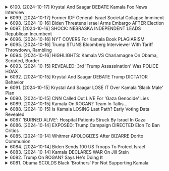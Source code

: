 <details>
<summary>6100. [2024-10-17] Krystal And Saagar DEBATE Kamala Fox News Interview</summary><br>

<a href="https://www.youtube.com/watch?v=61eSnp-LdMk" target="_blank">
    <img src="https://img.youtube.com/vi/61eSnp-LdMk/maxresdefault.jpg" 
        alt="[Youtube]" width="200">
</a>

# Krystal And Saagar DEBATE Kamala Fox News Interview

## 對話內容重點整理

以下是您提供的談話內容的重點整理，以清晰、客觀的條列式呈現：

**一、 對喬·拜登總統能力的質疑（主要議題）**

*   **觀察與擔憂：** 多位消息人士（如喬治·W·布希）指出，目前拜登總統的表現與過去有所不同，讓人對其總統職責的勝任能力產生疑問。
*   **對手策略：** 美國民眾對唐納·川普總統的擔憂，與對拜登總統的能力的質疑並存。
*   **爭論焦點：** 討論的中心在於：總統是否存在能力退化的跡象，以及這種退化是否足以影響其擔任總統的權力。
*   **困難的辯護：** 對談者認為，針對這些指責，不存在一個完美的答辯，坦承拜登總統的能力退化可能會被視為不誠實；而一味地辯護則可能被認為是掩蓋真相。

**二、 對於對話的討論**

*   **政治考量：** 與談人普遍認為，政治上最好的策略是將討論引導回與唐納·川普总统的比較上，並強調拜登總統仍然可以有效地履行總統職責。
*   **誠實度問題：** 與談人承認，拜登總統的團隊在回應有關其能力退化的質疑時，可能存在不誠實的情況。

**三、 策略討論**

*   **應對策略：** 與論者認為，避免將自身置於不得不回應這些質疑的境地，是最佳策略。
*   **民眾觀感：** 與論者相信，大多數美國民眾希望拜登總統能够離開權力，以便讓情況得到改善。

**四、 當前外交政策的討論**

*   **中東局勢：** 談話提到，目前中東地區正處於一場大規模戰爭的邊緣，而誰正在做出這些決定，以及這些決策是否明智，都存在疑慮。
*   **實際權力：** 對於誰實際上在控制外交政策，對話中存在疑問。

**五、 討論的總結和呼籲**

*   **資訊發布：** 談話者呼籲觀眾點讚并留言，以帮助將節目傳播給更多人。
*   **贊助渠道：** 呼籲觀眾通過 Breakingpoints.com 订阅資訊，以支持獨立媒體的發展。
</details>

<details>
<summary>6099. [2024-10-17] Former IDF General: Israel Societal Collapse Imminent</summary><br>

<a href="https://www.youtube.com/watch?v=GJ6K-Kq6hhs" target="_blank">
    <img src="https://img.youtube.com/vi/GJ6K-Kq6hhs/maxresdefault.jpg" 
        alt="[Youtube]" width="200">
</a>

# Former IDF General: Israel Societal Collapse Imminent

## 節目重點摘要：以色列-巴勒斯坦衝突現況與美國政策

以下為節目講者分析以色列-巴勒斯坦衝突現況，以及美國可能採取的政策方向的重點整理：

**一、以色列軍事行動與人道援助困境**

*   **加沙援助受阻:** 加沙北部幾乎沒有收到人道援助。雖然以色列與美國宣稱有58輛卡車进入加沙北部，但現場記者與當地媒體指出，這資訊不準確，現有援助主要集中在加沙南部，更多是為了公關與宣傳。
*   **以色列軍方敘事與事實認知落差:** 以色列軍方試圖塑造援助充足的形象，但現場報導顯示實際狀況與軍方宣稱的有所出入。 
*   **潛在美國策略:** 講者推測美國可能利用以色列提供的錯誤信息，宣稱援助已到位，以此為藉口避免對以色列施加更多壓力。

**二、以色列內部政治與情報失敗**

*   **辛瓦爾（Yehiya Sinwar）的現況不明:** 辛瓦爾（哈瑪斯領導人）在被俘後的情況不明，以色列官方宣稱知道他的位置，但行動模式卻與傳統的情報行動不同（有保鑣同行）。 
*   **情報失敗與辛瓦爾的「低調」策略:** 講者推測，抓捕辛瓦爾可能屬於意外，而非掌握完整情報。 辛瓦爾採取低調策略，可能旨在避免成為人質，並保障自身安全。

**三、美國政策走向與潛在選項**
*   **美國態度不明的政策風險：** 節目講者認為，目前美國對以色列政策的走向不明，可能在接下來的選舉後有所變化。
*   **參考奧巴馬政府的先例：** 講者提到，奧巴馬政府在卸任後，曾通過聯合國安理會通過一批批評以色列的決議。美國可能採取類似策略。
*   **美國可能的政策組合：**
    *   對以色列施加壓力，要求改善人道援助狀況。
    *   利用以色列的宣傳手段，宣稱援助已到位，以此為藉口維持現狀。

**四、以色列內部對出境的考量**
*   **民眾出境趨勢：** 越來越多以色列人開始考慮出境，並採取具體措施。此種趨勢可能反映對以色列內部形勢的不滿與擔憂。

**總體分析：**

講者認為，目前局勢複雜，充斥著資訊不對稱與政治操作。美國的政策走向將具備重要影響力，但目前尚未有明確的定策跡象。
</details>

<details>
<summary>6098. [2024-10-16] Biden Threatens Israel Arms Embargo AFTER Election</summary><br>

<a href="https://www.youtube.com/watch?v=6HXUYTVx48I" target="_blank">
    <img src="https://img.youtube.com/vi/6HXUYTVx48I/maxresdefault.jpg" 
        alt="[Youtube]" width="200">
</a>

# Biden Threatens Israel Arms Embargo AFTER Election

## 對中東地區潛在未來政治格局及影響之評析 (基於原文)

**背景:** 本評析基於一段關於中東地區政治局勢，尤其是巴勒斯坦地區潛在發展方向的討論。內容集中在一個據稱由美國及其盟友正在規劃或推動的潛在方案，該方案可能對巴勒斯坦地區及周邊國家產生重大影響。

**I. 潛在方案概要:**

*   **核心假設:** 該方案建立在對巴勒斯坦指導階層缺乏誠意和解決意願的假設上，同時認為直接的政治解決方案不可行。
*   **方案目標:**  建立一個受美國及其盟友控制的、偽裝的巴勒斯坦政府，以「管理」該地區，降低以色列的政治壓力。主要目的被認為是保障以色列安全。
*   **具體策略:**
    *   **課本控制:**  修改巴勒斯坦學校的課本，以消除被認定為「煽動仇恨」的內容。但這個行動被批評為忽略了當地的實際處境。
    *   **重建與基礎設施:** 投入資金進行重建與基礎設施建設，但前提是被認為對以色列不利的設施將不會被修復。
    *   **人員控制:** 建立一個由外部勢力控制的政府，繞過巴勒斯坦傳統的領導層。

**II. 潛在方案的質疑與批評:**

*   **缺乏當地代表性:**  該方案完全繞過了巴勒斯坦人民和現有領導層，沒有提供他們參與決策的機會。
*   **忽略真實處境:**  該方案忽視了巴勒斯坦人民長期以來所遭受的苦難、以色列持續的軍事行動、及由此產生的深層仇恨。
*   **人口控制:**  批評者擔心該方案的潛在目標是減少巴勒斯坦人口，達到所謂的 “可管理規模”。
*   **根本性不可行性:**  即使美國投入大量資源，由於缺乏巴勒斯坦人民的支持，該方案很難長期維持。

**III.  該方案可能造成的後果:**

*   **大規模反抗:**  巴勒斯坦人民可能會掀起大規模的反抗運動，導致地區衝突加劇。
*   **陷入泥潭:**  美國及其盟友可能會陷入長期而艱難的軍事和政治干預，耗費巨大資源。
*   **地區不穩定：**  該方案很可能導致地區局勢更加不穩定，並可能引發更大範圍的衝突。

**IV.  總體評價:**

此潛在方案被認為是一種帝國主義式的干預，旨在鞏固以色列的安全保障，而非真正解決巴勒斯坦問題。由於缺乏巴勒斯坦人民的參與、忽視當地真實的政治和社會環境，以及其潜在的人口控制目标，该方案的可行性极低，并且可能导致严重的后果。 批评者认为，该方案将无法持久，将加剧地区冲突，并对地区稳定造成破坏。
</details>

<details>
<summary>6097. [2024-10-16] SHOCK: NEBRASKA INDEPENDENT LEADS Republican Incumbent</summary><br>

<a href="https://www.youtube.com/watch?v=7EKyzJ2NOOs" target="_blank">
    <img src="https://img.youtube.com/vi/7EKyzJ2NOOs/maxresdefault.jpg" 
        alt="[Youtube]" width="200">
</a>

# SHOCK: NEBRASKA INDEPENDENT LEADS Republican Incumbent

## 討論要點摘要：哈里斯可能內閣及人事安排

此錄音討論了哈里斯總統若當選後的人事安排，以及可能的內閣成員選擇。

**I. 里茲・錢妮(Liz Cheney)可能的職位:**

*   **可能的防長:** 錄音者認為哈里斯可能提名里茲・錢妮擔任國防部长。
*   **背景考量:** 里茲・錢妮的父親先前也曾擔任國防部长，其本人也熟悉國防事務。
*   **政治策略:** 這種提名可能被視為超黨派合作，但可能也會引發爭議。

**II. 超黨派合作趨勢:**

*   **過往案例:** 此錄音提及歐巴馬總統曾提名共和党人擔任國防部长（羅伯特·盖茨）和交通部长（雷·拉胡德）。
*   **意涵:**  這種超黨派合作的案例暗示哈里斯政府也可能延續此一傳統。
*   **超黨派的隱憂:** 超党派的舉措可能隱含著政府在某些問題上並未改變立場的暗示。

**III. 人事安排的政治考量:**

*   **國會組成:** 若共和党掌握參議院控制權，哈里斯可能需要更依賴已經過參議院認可的人事安排。
*   **安全審查:** 即使是代理人選，在安全審查方面也可能面臨艱鉅的挑戰。

**IV. 預期中的人事戰:**

*   **潛在衝突:** 錄音者預期哈里斯政府在人事安排上將面臨激烈的鬥爭。
*   **對決主題:** 錄音者預測，哈里斯政府將在與共和黨在人事安排的衝突上，與過往的政治對決相似。

**V. 潛在爭議議題 (人選):**

*   **預算分配:** 錄音者提到可能在 transgender 人士 transition 的費用上出現爭論。
*   **內閣成員選擇:** 錄音者強調哈里斯政府的人事安排將對未來產生重要影響。

總體而言，錄音者預測哈里斯總統若當選，將面臨複雜的人事安排，其中既有超黨派合作的可能，也有激烈的政治鬥爭。
</details>

<details>
<summary>6096. [2024-10-16] NYT COVERS For Kamala Book PLAGIARISM</summary><br>

<a href="https://www.youtube.com/watch?v=4DMI7I1nSS8" target="_blank">
    <img src="https://img.youtube.com/vi/4DMI7I1nSS8/maxresdefault.jpg" 
        alt="[Youtube]" width="200">
</a>

# NYT COVERS For Kamala Book PLAGIARISM

## Breaking Points 節目內容重點摘要：

**一、 對喬·拜登的盜版指控：**

*   節目評論員討論了紐約時報關於拜登總統可能抄襲的報導。
*   他們批評紐約時報對此報導的處理方式，即將此事歸結於「可能」而非明確的盜版。
* 認為媒體在處理此問題上有所偏袒，對此表示失望。

**二、 中東衝突中 X 光片的爭論：**

*   討論了紐約時報發布有關加沙兒童 X 光片的報告，這些照片據說顯示了以色列軍方對平民造成的傷害。
*  節目評論員指出，社群媒體的「網路偵探」很快便質疑了這些 X 光片的真實性與來源，並發現了照片的矛盾之處。
*  節目評論員批評紐約時報缺乏謹慎的調查，並對其堅持原始報告內容表示擔憂。
*   他們認為，這件事突顯了在傳播衝突相關信息時，媒體核查的重要性。

**三、媒體應對爭議報導的處理方式：**

*   節目對紐約時報應對兩起爭議性報導的不同方式進行比較：
    *   關於盜版指控的報導被認為是淡化了問題，缺乏堅定立場。
    *   針對 X 光片爭議，紐約時報最初堅持其報告，後又在壓力下進行修正，但仍未充分回應質疑。
*  評論員強調，媒體在面對爭議性議題時，應該保持獨立調查，以及充分核實報導內容。
* 批評紐約時報在處理這些事情時，傾向於屈服於政治壓力，而非追求真相。

**四、媒體報導的可信度與責任：**

*   節目討論了媒體可信度受到損害的問題，指出了媒體在爭議報導中缺乏謹慎核查與獨立報導。
*   他們強調，媒體應負起相応的責任，確保所傳播的信息準確無誤。
*  呼籲媒體在報導衝突相關議題時，保持客觀中立，避免政治干預。

**五、節目結尾的隨興言論：**

*   節目主持人與評論員隨意地透露了個人想法，關於在節目中的職位與觀點，以及對媒體行業的看法。

**總體而言，** 節目評論員主要關注媒體應為可信度的重要性與媒體應為負責任地報導的議題，特别是在涉及高政治性內容時。他們批評了紐約時報處理爭議報導的方式，認為其缺乏獨立調查與謹慎核查。
</details>

<details>
<summary>6095. [2024-10-16] Trump STUNS Bloomberg Interviewer With Tariff Throwdown, Rambling</summary><br>

<a href="https://www.youtube.com/watch?v=jV-2Bi6FIxw" target="_blank">
    <img src="https://img.youtube.com/vi/jV-2Bi6FIxw/maxresdefault.jpg" 
        alt="[Youtube]" width="200">
</a>

# Trump STUNS Bloomberg Interviewer With Tariff Throwdown, Rambling

以下為上述文字稿的重點摘要，以小節和條列式呈現，力求清晰客觀：

**一、卡馬拉·哈里斯工作履歷爭議：**

*   **主要爭議：** 關於哈里斯副總統早期工作經驗的可信度，尤其是在麥當勞的工作經驗，缺乏照片或直接證據支撐。
*   **核心論點：** 討論者認為，如果能得到哈里斯親自解述，細節描述麥當勞打工的具體情節，則能增加其說法的可信度。

**二、缺乏早期工作照片的解釋：**

*   **時代因素：** 早期年代（哈里斯工作的年代）普遍缺乏手機或相機的盛行，因此記錄工作場景的照片相對稀少。
*   **個人因素：** 早期工作者通常不會將相機帶入工作場所，以拍照記錄。

**三、早期工作經驗的意義：**

*   **社會階層：** 討論者提出，早期工作經驗（無論在何種機構）可以反映出一個人的社會背景和經歷。
*   **觀察能力：** 在工作場所，人們可以觀察到各個社會階層的人們的生活方式、需求和動機，這對於理解社會非常寶貴。
*   **真實性驗證：**通過觀察細節，真實體驗來驗證其工作履歷，判斷其說法是否真實。
*   **真實體驗：**若對麥當勞的真實體驗做詳細描述，可以增加可信度。
*   **細節描述：** 描述排班、工作內容等，以驗證其說法的真實性。

**四、 節目宣傳：**

*   **社群互動：**鼓勵觀眾點贊，訂閱 Breaking Points 頻道。
*   **付費訂閱：** 推薦觀眾訂閱 Counterpoints 平台，以獲得更多內容和獨家特權，包含每日完整版節目。
*    **節目內容：**通過實際安排真實的麥當勞員工參與訪問，驗證和確認哈里斯的說法，增加真實性和可信度。
</details>

<details>
<summary>6094. [2024-10-16] HIGHLIGHTS: Kamala VS Charlamagne On Obama, Scripted, Border</summary><br>

<a href="https://www.youtube.com/watch?v=W3GBmq-MLY0" target="_blank">
    <img src="https://img.youtube.com/vi/W3GBmq-MLY0/maxresdefault.jpg" 
        alt="[Youtube]" width="200">
</a>

# HIGHLIGHTS: Kamala VS Charlamagne On Obama, Scripted, Border

## 分析摘要：關於美國移民政策、政治辯論和歷史背景

以下是從提供的文字中提取的重點整理，以小節歸納，方便理解：

**1.  核心爭議：2021年美國公民法案**

*   **法案內容：** 該法案包含為解決移民問題提供的數十億美元 “根本原因” 資金，旨在為移民提供進入美國的途徑以及移民的公民身份。
*   **政治背景：**  民主黨在川普執政後曾提出該法案，但未能通過。在拜登執政後，該法案再次被提及並在下院獲得通過，但最終被擱置。
*   **辯論焦點：** 許多評論員認為，該法案反映了民主黨對移民問題的開放態度。目前的移民法，加上糟糕的管理導致了混亂。

**2.  政客回應與不誠實的說辭分析**

*   **政治上的推卸責任：** 評論員批評政客將移民問題歸咎於對上一任政府的法律和政策，而非自身未能推動立法通過。
*   **虛假的說辭：** 評論員認為，政治人物對法案通過狀況的描述存在不符，試圖將責任轉嫁給國會。
*   **拜登政府的政策與選舉承諾：** 拜登在競選時承諾推行相關改革，但未能兌現承諾。

**3.  美國移民政策的困境**

*   **制度性問題：** 缺乏系統性的移民政策和有效的管理，導致問題持續惡化。
*   **民主體制下的限制：** 在選舉承諾與政策實施之間存在矛盾，導致政策難以持續推行。
*   **根本原因與政策執行：** 側重於解決移民來源地的根本原因是一項充滿風險的策略，因為政策執行是否成功以及是否可以達到預期效果仍有待觀察。

**4.  英國的政治選擇與對照**

*   **英國的轉變：** 英國放棄了帝國身份，並降低了國防開支，轉向了社會福利體系，例如全民醫療保健。
*   **與美國的對比：** 討論旨在將英國的政治選擇與美國的選擇進行比較，突出了不同的政策優先順序和國家發展道路。

**5.  關於政府與社會的關係**

*   **與社會需求脫節的制度：** 批評準軍事制度未能充分滿足英國工人階級的需求。
*   **政府與國家選擇的關係：** 說明政府在國家發展道路和政策選擇中應重視社會需求，以實現國家的長期穩定和繁榮。

總而言之，提供的文本討論了美國移民政策的複雜性，以及政治辯論、歷史背景和制度性限制對政策實施的影響。文本還以英國的例子來對比不同的發展道路和政治選擇。
</details>

<details>
<summary>6093. [2024-10-15] REVEALED: 3rd 'Trump Assassination' Was POLICE HOAX</summary><br>

<a href="https://www.youtube.com/watch?v=Y-lMaW4C1_s" target="_blank">
    <img src="https://img.youtube.com/vi/Y-lMaW4C1_s/maxresdefault.jpg" 
        alt="[Youtube]" width="200">
</a>

# REVEALED: 3rd 'Trump Assassination' Was POLICE HOAX

## 文章重點整理：事件分析與政治脈絡

本篇文章探討了兩起事件：一位政治人物（或支持者）的疑似刺殺未遂，以及隨之而來的聯邦調查局（FBI）對新聞記者的拜訪。以下是整理後的重點：

**一、疑似刺殺事件與早期反應**

*   **事件概述:** 一位政治人物（或支持者）遭到疑似刺殺未遂。
*   **媒體反應:** 部分媒體將事件視為第三起針對政治人物的刺殺未遂事件，並迅速將事件與政治環境聯繫起來。
*   **作者的質疑:** 對於媒體快速將事件定性為刺殺與指責行為的合理性表達質疑，認為在證據不足的情況下，將事件嚴重化可能失當。這反映了作者對媒體報導的謹慎性要求，以及對政治環境下定論的警惕。

**二、聯邦調查局（FBI）訪談新聞記者**

*   **事件概述:** FBI拜訪了一位公開了政治人物資料的新聞記者。
*   **作者質疑:**  作者質疑FBI拜訪記者的動機與合法性，因為該記者所公開的資料皆為合法途徑取得的洩露資料。作者認為這可能構成國家權力的恐嚇行為，對新聞自由構成威脅。
*   **比喻類比:**  將此事件類比於八年以前所發生的事件，作者過去因根據公開的維基解密的資料撰寫關於克林顿財團的文章而受到關注。作者指出，即使資料來自於俄羅斯的駭客行為，作者也認為重點在於資料的真實性與其新聞價值。

**三、事件背後的政治脈絡與權力濫用疑慮**

*   **政治動機與指控:**  作者質疑，在政治氣氛緊張的情況下，執法機關（FBI）可能受到政治壓力或自身先入為主的觀念影響。
*   **恐嚇與新聞自由:** 作者擔心 FBI 的行為會對新聞媒體產生寒蟬效應，使之不敢公開重要但敏感的資訊。
*   **權力濫用:** 作者認為這種行為可能構成國家權力對執法部門的濫用，用於恐嚇和打壓異議聲音。
*   **權力濫用定論標準：**作者呼籲建立客觀標準，判斷執法部門的行動是否正當。

**四、對媒體和政治環境的反思**

*   **謹慎報導的必要性：** 作者呼籲媒體在報導敏感事件時，應保持客觀中立，避免輕易下定論。
*   **維護新聞自由：** 作者強調維護新聞自由的重要性，認為新聞自由是民主社會的重要基石。
*   **警惕國家權力：** 作者呼籲公民應警惕國家權力可能的濫用，保護自己和他人的合法權益。

**總結：**

作者認為，這兩個事件共同揭示了一個令人擔憂的趨勢：在政治氣氛緊張的情況下，執法機關可能受到不當壓力，導致濫用權力，打壓言論自由。作者呼籲媒體、公民和政府共同努力，維護新聞自由，制止權力濫用，確保民主社會的健康發展。
</details>

<details>
<summary>6092. [2024-10-15] Krystal And Saagar DEBATE Trump DICTATOR Behavior</summary><br>

<a href="https://www.youtube.com/watch?v=w9SdZorPJMU" target="_blank">
    <img src="https://img.youtube.com/vi/w9SdZorPJMU/maxresdefault.jpg" 
        alt="[Youtube]" width="200">
</a>

# Krystal And Saagar DEBATE Trump DICTATOR Behavior

## 對話核心要點整理

以下為對話內容的核心要點整理，以小節形式歸納呈現，並使用正式用語：

**一、政治立場與投票策略**

* **跨黨派分析：** 發言者強調，無論是現任官員或候選人，若公開表態支持使用軍隊鎮壓政治異議，都應受到相同程度的批判性分析。
* **務實投票：** 在特定政策議題上，若候選人能迎合個人偏好的程度較高，發言者建議可考慮策略性投票，即使候選人整體政治立場並不完全一致。
* **制度性困境：** 承認目前政治環境存在著結構性問題，選民經常被迫在兩個不理想的選項中做出抉擇，甚至被迫支持與自己原則相悖的候選人。
* **RFK Jr. 分析：**  分析 RFK Jr. 最終選擇支持特朗普，其行為印證了發言者關於政治現實與務實妥協的觀點。

**二、司法長官人選考量**

* **權力平衡：** 強調司法長官不僅需考量特定政策議題，更需評估其對整體權力平衡的影響、及可能對聯邦政府結構造成的影響。
* **特朗普不適格：** 指出特朗普在某些政策議題上的立場與發言者的偏好相左，但同時也承認特朗普可能在其他議題上迎合個人需求。
* **制度限制：** 坦承選民經常面臨在不理想的制度框架下進行選擇的困境。

**三、對制度性批判的自我省思**

* **制度的負面性：** 承認目前政治制度存在結構性問題，限制了選民的自由意志與理想選擇。
* **樂觀主義與制度突破：** 對吉爾·史泰因（Jill Stein）的樂觀主義表示讚賞，但也坦承未曾親眼見證制度能被真正打破。
* **批判性思考的重要性：** 強調在既定制度框架下進行批判性思考和理性分析的重要性。

**四、節目資訊與觀眾互動**

* **節目目標：** 致力於在尊重不同立場的基础上，以原則和事實為導向進行討論。
* **節目的推廣：** 鼓勵觀眾在點閱後按讚、留言並訂閱節目電子郵件，以便獲得更多節目資訊。
* **支持獨立媒體：** 呼籲觀眾透過訂閱 Breaking Points 的 Patreon 支持獨立媒體生態系統發展。
</details>

<details>
<summary>6091. [2024-10-15] Krystal And Saagar LOSE IT Over Kamala 'Black Male' Plan</summary><br>

<a href="https://www.youtube.com/watch?v=VVrbMGUn5hk" target="_blank">
    <img src="https://img.youtube.com/vi/VVrbMGUn5hk/maxresdefault.jpg" 
        alt="[Youtube]" width="200">
</a>

# Krystal And Saagar LOSE IT Over Kamala 'Black Male' Plan

## 發言重點摘要：卡玛拉·哈里斯政策綱領分析 (Breaking Points 節目討論)

以下是針對節目討論中分析的卡玛拉·哈里斯政策綱領重點摘要，著重於新自由主義傾向、加密貨幣政策以及對社會不平等影響:

**一、政策綱領的宏觀評估**

*   **新自由主義傾向:** 發言者批判卡玛拉·哈里斯的政策綱領顯示出濃厚的新自由主義傾向，認為該綱領缺乏根本解決社會財富不平等的意願。
*   **忽略結構性問題:** 政策未能觸及造成財富差距的結構性問題，例如住房持有率低下、銀行政策歧視、勞工法規不足等。
*   **支持詐騙與鬆散法規:** 綱領被認為是支持詐騙行為，並以鬆散的法規維持現狀，以便讓擁有大量加密貨幣的少數人繼續獲利。

**二、加密貨幣政策：核心爭議**

*   **加密貨幣作為財富累積管道:**  加密貨幣被視為新興的財富累積方式，特別是針對那些在傳統金融體系中被排斥的黑人男士等弱勢族群。
*   **加密貨幣的雙重風險:**  發言者指出，加密貨幣既有潛在的正面作用，又存在大量詐欺風險，並且加劇了社會不平等。
*   **監管機構爭議:**  主要的爭論點圍繞著哪個機構（證券交易委員會 SEC 或商品期貨交易委員會 CFTC）应该负责监管加密貨幣市場。業界傾向於由监管较弱的 CFTC 主導，以維持其利益。
*   **政治獻金影響:** 業界透過龐大的政治獻金，影響政治領導人，促使他們支持業界的政策主張。 業界試圖說服政治人物，存在着所謂的“加密貨幣選民”群體，藉此操弄選舉。

**三、政策綱領對社會不平等的影響**

*   **對結構性歧視的忽略：** 卡玛拉·哈里斯的政策未能有效解决因結構性歧視造成的不平等現象，包括住房、銀行、勞工等方面的歧視。
*   **助長財富不平等：** 通过支持加密貨幣市場，卡玛拉·哈里斯的政策有助於擴大財富差距，让少数人受益。
*  **上層決策者的利益優先:** 政策似乎以確保上層決策者的利益為優先，而不是解決社會不平等問題。

**四、政治操弄和影響力**

*  **行业游说：** 加密貨幣行業积极进行政治游说，通过向政治家提供资金以影响政府政策。
* **加密貨幣選民的虛假概念：** 業界試圖創造「加密貨幣選民」的概念，藉此影響政治家，使得他們不敢得罪業界。
*   **潛在利益衝突：** 政治家可能會屈服於行業壓力，避免採取強硬的監管措施，以确保行業的利益。

发言人認為，卡玛拉·哈里斯的政策綱領並不能有效地解决社會不平等問題，反而可能加剧這種情況。 她呼籲公众关注和批判这一政策纲領，並呼籲政府採取更積極的措施，解决社會不平等問題。
</details>

<details>
<summary>6090. [2024-10-15] CNN Called Out LIVE For 'Gaza Genocide' Lies</summary><br>

<a href="https://www.youtube.com/watch?v=eVYu9hdSEb0" target="_blank">
    <img src="https://img.youtube.com/vi/eVYu9hdSEb0/maxresdefault.jpg" 
        alt="[Youtube]" width="200">
</a>

# CNN Called Out LIVE For 'Gaza Genocide' Lies

好的，以下是根據提供文本的重點整理，以正式用語和條列式呈現：

**一、加沙與衝突相關指控**

*   **人道災難與戰爭罪指控:** 指出加沙地區可能發生人道災難，並指控以色列軍隊系統性地利用巴勒斯坦民用人為人盾，構成戰爭罪與違反國際法之行為。
*   **以色列軍隊利用人為人盾證據:** 以色列軍隊迫使巴勒斯坦被拘留者前往被懷疑藏有激進份子或佈設炸彈的地區進行搜索，甚至強迫他們穿著軍服，將他們推向潛在的危險境地。此舉非僅個案，而是軍事策略的一環，由多個單位和軍事人員協同執行。
*   **對ハマス指控的反駁:** 指出以色列政府試圖將責任轉嫁，暗示哈瑪斯利用民眾作為人盾，但有證據表明是以色列軍隊長期系統性地實施此行為。
*   **士兵良心掙扎:** 有以色列士兵對軍隊使用平民作為人盾表示反感，並記錄下來說明這是一種上對下的軍事策略。

**二、媒體平台與內容審查疑慮**

*   **平台限制與審查:** 發言者暗示YouTube等平台可能對有關以色列與巴勒斯坦衝突的影片內容進行限制和審查。
*   **演算法與新聞呈現:** 質疑平台演算法可能對影片推廣和新聞呈現產生影響，使某些視角被壓縮或隱藏。
*    **內容創作者處境：**發言者表達對於被限制內容創作者的支持。

**三、區域局勢與外交政策**

*   **黎巴嫩地區局勢：** 指出目前駐紮在黎巴嫩的美軍數量增強，可能與該地區的緊張局勢有關。
*   **美國對以色列援助：** 美國向以色列提供價值10億美元的武器系統，並增派100名軍事人員，這被視為美國在該地區的干預行為。
*   **外交談判與妥協：** 指出美國可能透過金錢和軍事援助等手段，要求以色列做出某些讓步，以換取該地區的穩定。

**四、媒體獨立性與支持**

*    **獨立媒體的重要性：**強調獨立媒體在提供多元觀點和真相資訊方面的重要性。
*   **觀眾支持：**呼籲觀眾支持獨立媒體的發展，透過訂閱、點讚和分享等方式，幫助更多人了解真相。

**五、呼籲與總結**

*   **關注人權與真相:** 強調對於人權、和平與真相的重視，呼籲各方停止暴力行為，共同尋求解決問題之道。
*    **公民參與：**鼓勵公民參與到對地區衝突的討論中，共同監督政府和媒體的行為。

**聲明：**
以上整理旨在呈現文本的核心資訊，避免個人偏見和價值判斷。
</details>

<details>
<summary>6089. [2024-10-15] Kamala On ROGAN? Team In Talks...</summary><br>

<a href="https://www.youtube.com/watch?v=kVTlsSrXg_c" target="_blank">
    <img src="https://img.youtube.com/vi/kVTlsSrXg_c/maxresdefault.jpg" 
        alt="[Youtube]" width="200">
</a>

# Kamala On ROGAN? Team In Talks...

以下是文章重點整理，以正式用語、小節歸納及條列格式呈現：

**一、 媒體策略與競爭分析**

*   **候選人媒體呈現多元化趨勢：** 川普積極參與大量播客錄音，相較於傳統集會，其媒體策略更傾向於利用播客觸及廣大受眾。
*   **對手媒體策略反思：** KLA 候選人的媒體策略此前並未特別成功，60 Minutes 和 The View 的訪談效果不佳，但其團隊似乎對通過增加媒體曝光來扭轉局勢有信心。
*   **媒體接觸目標受眾的必要性：** 許多選民已決定投票對象，但候選人仍需盡力觸及更多潛在支持者。

**二、 策略性媒體選擇的討論**

*   **爭取潛在中立選民：** KLA 正在執行類似妮基·黑利和李茲·切尼的策略，意圖吸引特定族群，因此接觸如福克斯新聞的平台具有戰略意義。
*   **福克斯新聞的價值：** 福克斯新聞作為收視率領先的新聞頻道，擁有廣泛觀眾群，其中也包含可能動搖的選民。
*   **布雷特·巴爾的媒體風格：** 布雷特·巴爾作為一名主持人，能够以相對公正的態度進行訪談，但同時也會追問候選人過往的言論差異。

**三、 傳媒策略的比較分析**

*   **KLA 策略的潛在效益：** 面向福克斯新聞等平台，可以彌補過去傳媒策略的不足。
*   **媒體接觸的必要性：** 即使選民已做決定，持續的曝光仍有助於鞏固支持或争取搖擺選民。
*   **媒體策略的調整：** KLA團隊認為透過更多媒體接觸，可以扭轉目前 unfavourable 的局面。

**四、 總體戰略反思及建議**

*   **風險與轉機並存：** 候選人應採用大膽的策略，積極接觸各類媒體，儘管存在風險，但可能帶來回報。
*   **傳媒策略滯後：** 認為政治家接受 podcast 比起其他媒體型態較慢，並認為 podcast 具有優勢。
*   **針對性策略：** 候選人應深入了解目標受眾的媒體使用習慣，並制定針對性的傳媒策略。

**五、 結語**

*   呼籲觀眾按讚、留言，並訂閱 breakingpoints tocom 電報頻道，支持獨立媒體發展。
</details>

<details>
<summary>6088. [2024-10-15] Is Kamala LOSING Last Path? Early Voting Data Revealed</summary><br>

<a href="https://www.youtube.com/watch?v=0WAC-hAfyFM" target="_blank">
    <img src="https://img.youtube.com/vi/0WAC-hAfyFM/maxresdefault.jpg" 
        alt="[Youtube]" width="200">
</a>

# Is Kamala LOSING Last Path? Early Voting Data Revealed

## 談話重點整理 (討論內容為美國總統大選及其相關民調分析)

**I. 民調分析的普遍困難與挑戰**

*   **過往經驗的參考價值:** 過去的民調數據未必能準確預測未來，需要謹慎解讀。2022 年的民調常常存在偏差，導致誤導性的結果。
*   **民調公司的差異:** 不同民調公司取樣方法、統計模型各異，即使是同一問題，答案可能差異顯著。部分民調公司存在系統性偏差，需要警惕。
*   **取樣方法的限制:** 傳統電話民調回覆率下降，導致採樣存在偏差。
*   **自我票投的考量:** 選民過去的投票行為不必然代表其在未來大選中的選擇，尤其是選票投票率高時。
*    **投票率的估算**：准确预测投票率本身就极具挑战。

**II. 民調公司評估及取樣方法分析**

*   **埃默遜(Emerson):** 過去有系統性偏差，但現在趨勢有所調整但取向轉變，需要持續觀察。
*   **Szer/Iowa Method:** 以選民登記資料為基礎，直接詢問選民投票意向，較準確。
*   **自我票投(Self-identification)：** 許多民調公司會詢問選民過去的投票歷程，並以此預估選民傾向，但此方法存在局限性。

**III. 2024 大選相關觀點**

*   **投票率預測：** 2016 年和 2020 年是大選投票率最高的兩年。預計 2024 年投票率可能略低於2020年。
*   **過去經驗的參考價值：**需要謹慎解讀過去的民調數據，不能完全依賴其作為預測未來的基礎。

**IV. 上議院選舉預測**
*   詳細預測將於近期發佈給訂閱者。

**V. 呼籲及推廣**

*   強調獨立媒體的未來，呼籲觀眾訂閱Breaking Points，以支持獨立媒體發展。
*   鼓勵大家點贊、留言並分享影片，擴大資訊傳播。
*   鼓勵大家通過BreakingPoints.com訂閱郵件內容。
</details>

<details>
<summary>6087. 'BURNED ALIVE': Hospital Patients Struck By Israel In Gaza</summary><br>

<a href="https://www.youtube.com/watch?v=df3kZYqYJlI" target="_blank">
    <img src="https://img.youtube.com/vi/df3kZYqYJlI/maxresdefault.jpg" 
        alt="[Youtube]" width="200">
</a>

# 'BURNED ALIVE': Hospital Patients Struck By Israel In Gaza


</details>

<details>
<summary>6086. [2024-10-14] EXPOSED: Trump Campaign DIRECTED Elon To Ban Critics</summary><br>

<a href="https://www.youtube.com/watch?v=ARkJhDTbLnk" target="_blank">
    <img src="https://img.youtube.com/vi/ARkJhDTbLnk/maxresdefault.jpg" 
        alt="[Youtube]" width="200">
</a>

# EXPOSED: Trump Campaign DIRECTED Elon To Ban Critics

## 文章重點整理：伊隆·穆斯克對 2024 年美國總統大選的顯著影響

**摘要：** 本文分析了伊隆·穆斯克 (Elon Musk) 在 2024 年美國總統大選中日益增長的影響力，指責他利用個人財富影響選舉結果，並挑戰民主制度。

**I. 金融與政治影響力**

*   **巨額資金支持：** 穆斯克被指資助了唐納德·川普 (Donald Trump) 的選舉競選活動至少 5 億美元，為川普競選活動的重要組成部分。
*   **社交媒體操控：** 穆斯克擁有並操控社交媒體巨頭 X，影響著政治輿論。
*  **企業利益優先：** 穆斯克被認為將自身企業利益置於公共利益之上，利用政治影響力推動其商業目標。

**II. 對民主制度的威脅**

*   **操控選舉結果：** 穆斯克被指控試圖透過資金支持和媒體影響力操控選舉結果，挑戰民主制度的信譽。
*   **對民主制度的擔憂：** 穆斯克聲稱，如果川普在選舉中失利，民主制度將會崩潰，但這一主張被認為是對事實的扭曲，因為川普試圖推翻選舉結果，阻止和平的政權轉移。
*  **比川普更大的威脅：** 作者認為，穆斯克本人比川普對民主制度構成更大的威脅，因為他試圖控制政府以滿足自己的個人和商業需求。作者指出，在 1 月 6 日事件以及虛假選舉人計畫的背景下，穆斯克試圖控制政府以滿足自己的個人和企業利益，這比川普對民主制度的威脅更大。

**III. 與其他捐款人的比較**

*   **捐款金額遠超其他人士：** 穆斯克對川普競選活動的資金投入遠遠超過其他捐款人。
*   **缺乏透明度：** 美國政治制度中，政治捐款缺乏完全的透明度，因此，穆斯克和霍夫曼 (Hoffman) 的實際捐款金額難以準確估算。
*   **民主黨捐款人影響力較弱：** 相較於穆斯克，民主黨捐款人對選舉的影響力相對較弱。霍夫曼 (Hoffman) 的捐款 (700 萬美元) 相較於穆斯克對川普競選活動投入的 5 億美元，數額相差懸殊。

**IV. 歷史反思與現況**

*   **川普的競選承諾：** 著重強調了川普在 2016 年競選時所提出的反腐敗承諾，與現今擁抱伊隆·穆斯克巨額資金的行為形成鮮明對比。
*  **權力分配的負面影響：** 權力落在少數人手中將對公眾利益造成危害，不論是支持哪一方，這都是危險的。

**五. 結論**

*   作者認為，伊隆·穆斯克對此次選舉活動構成了一種新的威脅，這種情況是必須受到更深入檢視的。

**總體而言，**文章認為伊隆·穆斯克利用自身財富和影響力干預選舉，挑戰美國民主制度，並構成重大威脅。文章重點強調了金錢在政治中的腐蝕作用，以及少數富豪掌握政治權力所帶來的潛在危險。
</details>

<details>
<summary>6085. [2024-10-14] Whitmer APOLOGIZES After BIZARRE Dorito Communion</summary><br>

<a href="https://www.youtube.com/watch?v=xpziVOdlFJU" target="_blank">
    <img src="https://img.youtube.com/vi/xpziVOdlFJU/maxresdefault.jpg" 
        alt="[Youtube]" width="200">
</a>

# Whitmer APOLOGIZES After BIZARRE Dorito Communion

## 學術文獻總結：密西根州知事於TikTok平台所發布影片相關事件分析

**摘要**：本文獻分析密西根州知事葛莱琴·惠特摩爾(Grechen Whitmer)參與TikTok流行趨勢的影片所引發的爭議。爭議的核心在於其與聖體聖事(Holy Communion)的影像搭配，以及其參與影片背後的政治意圖，並進一步探討此事件折射出的兩黨網路媒體策略。以下將從事件概述、觀念衝撞、潛在原因與解決方案、結論與建議等方面進行整理。

**一、事件概述**

密西根州知事葛莱琴·惠特摩爾參與一則TikTok流行趨勢影片，影片內容為她與活動家莉絲·普蘭克(Liz Plank)一同進食多利多斯玉米片。此影片在社群媒體上引发争议，原因在于畫面與宗教儀式、聖體聖事有所搭配，引起了部分社群的質疑與反彈，並要求知事發表道歉聲明。知事後續解釋此舉意圖在宣傳「晶片法案」（CHIPS Act），並強調其支持個體宗教自由。

**二、觀念衝撞與潛在爭議**

*   **宗教信仰與公共形象的衝突**：知事在影片中所呈現的宗教意象，與部分社群成員的信仰價值觀產生衝突，引發對其個人信仰與公共形象的質疑。
*   **政治符號的操作**：影片中「晶片法案」與玉米片的結合，被社群成員認為是一種政治符號的操控，其目的在於宣傳特定法案而不尊重宗教信仰。
*   **網路媒體策略與選民溝通**：民主黨及其政治人物透過TikTok等新興社群媒體與選民溝通，但若未能充分掌握平台使用者的價值觀，可能引發反感。

**三、潛在原因與解決方案**

*   **原因分析**：
    *   **對於社群媒體平台文化的理解不足**：知事團隊可能未充分理解TikTok社群文化，導致其行為與使用者期望產生落差。
    *   **缺乏充分溝通與審核机制**： 知事團隊可能未就影片內容進行充分溝通與審核，導致其在公佈影片後引發爭議。
    *   **兩黨網路媒體战略差异**： 民主黨倾向使用TikTok等平台，而共和黨倾向使用X(Twitter)等平台，可能導致两黨在信息傳播及受眾溝通策略上有所差異。
*   **解決方案**：
    *   **加強社群媒體素養培訓**：知事團隊應加強對於社群媒體平台的了解，並熟悉不同平台的文化與特性。
    *   **建立完善的審核機制**： 知事團隊应建立完善的審核机制，確保影片内容不會冒犯任何社群。
    *   **強化與選民的溝通**： 知事團隊应強化與選民的沟通，了解其價值觀與期望，並在影片內容中体现。

**四、結論與建議**

密西根州知事參與TikTok流行趨勢影片所引發的爭議，揭示了政治人物在使用社群媒體時所面臨的挑戰與倫理侷限。政治人物在使用社群媒體時，除應考量自身言論與行為是否符合倫理規範外，亦應充分了解不同平台的文化與特性，並與選民保持開放的溝通。未來，本事件可作為警惕，提醒政治人物在社會媒體上更加謹慎行事。
政治人物若要成功透過社群媒體與選民溝通，除應考量平台文化外，更應重視選民價值觀。兩黨在社群媒體策略上的差異，可作為未來媒體戰略研究的參考方向。
</details>

<details>
<summary>6084. [2024-10-14] Biden Sends 100 US Troops To Protect Israel</summary><br>

<a href="https://www.youtube.com/watch?v=54FkPA-8wHk" target="_blank">
    <img src="https://img.youtube.com/vi/54FkPA-8wHk/maxresdefault.jpg" 
        alt="[Youtube]" width="200">
</a>

# Biden Sends 100 US Troops To Protect Israel

## 内容の要約：中東情勢における米国の政策と国際秩序への影響（動画の要点まとめ）

**全体的な主張:** 動画は、中東地域における米国及びイスラエルの行動が、国際規範を損ない、地域に更なる不安定をもたらしていると論じている。特に、ガザでの衝突、レバノンにおける国連平和維持軍への攻撃、そしてイランとの地域戦争へエスカレートする可能性に焦点を当てている。

**主要論点**

1. **ガザにおけるエスカレーションと人道的な影響:**
    *   イスラエルによるガザへの空爆は民間人を虐殺しており、ハマスとの関連なく学校、難民シェルター、病院といった施設が被害に遭っている。
    *   米国はこれらの攻撃においてイスラエルを支援し、結果として国際法違反と人道的な悲劇を招いている。

2. **レバノンにおける国連平和維持軍への攻撃:**
    *   イスラエル軍はレバノンの国連平和維持軍に発砲し、負傷者を出しただけでなく、ガス攻撃も行っている。
    *   米国を含む西側諸国の沈黙は、国際規範や国際秩序に対する脅威となっている。

3.  **イランとの地域戦争へのリスク**
    *   米国は、イランとの地域戦争を引き起こす可能性のある行動を繰り返し、状況を悪化させている。
    *   国際的なルールに基づく秩序は、崩壊の一途を辿り、中国やロシアなど他の大国の見方を考慮すべきである。

4. **財政負担**
    *   米国は、これらの軍事行動のために多額の費用を負担しており、合理的な根拠はない。
    *   10億ドルの費用と1000人規模の兵士の動員は、膨大な財政負担となっている。

5. **米国のイメージダウン**
    *   米国は国際的な評判を損ねており、行動の正当性が失われている。

6. **虚無主義的な分析の正しさ:**
    *   10月8日に行われたイスラエルの大量虐殺、民族浄化、およびイランとの地域戦争の計画に対する分析が正しいことが証明されている。

7. **国際的な無関心と二重基準:**
    *   西側諸国は、ロシアの行動を強く批判する一方で、イスラエルの行動には沈黙している。これにより、国際的な信憑性が失われている。

**結論**

動画は、米国及びイスラエルの行動が、国際法、人道的な原則、そして国際秩序を損なっていると強く批判している。さらに、これらの行動が地域全体を不安定化させ、更なる紛争のリスクを高めていると警鐘を鳴らしている。
</details>

<details>
<summary>6083. [2024-10-14] Kamala DECLARES WAR On Jill Stein</summary><br>

<a href="https://www.youtube.com/watch?v=JEXuNKVD5pU" target="_blank">
    <img src="https://img.youtube.com/vi/JEXuNKVD5pU/maxresdefault.jpg" 
        alt="[Youtube]" width="200">
</a>

# Kamala DECLARES WAR On Jill Stein

## 電論內容重要內容整理

**簡述：** 本文是一段關於美國總統候選人、政治獻金、以及民主黨策略的評論。評論者質疑民主黨針對綠黨候選人吉爾·斯泰因（Jill Stein）的攻擊手法，並指出民主黨的行為可能反映了其對選民意圖的恐懼，以及對多元聲音的壓制。

### **一、 選舉及政治立場的質疑**

*   **對綠黨候選人的抹黑：** 民主黨以斯泰因博士協助川普獲勝為由，推出負面宣傳，但評論者認為此舉並無真實根據，旨在阻止選民選擇不同的政治力量。
*   **對民主黨策略的批判：** 評論者認為，民主黨試圖將斯泰因博士與共和黨聯繫起來，藉此恐嚇選民，使其不敢支持綠黨。然而，評論者指出，民主黨的行為本身也構成對民主原則的侵害。
*   **政治獻金的雙重標準：** 評論者批評，民主黨指責共和黨接受政治獻金（PAC），卻自身也同樣接受，並將矛頭指向綠黨候選人，反映其雙重標準。

### **二、 選民自主權與多元選擇的討論**

*   **選民的自主性：** 評論者強調，選民應有權選擇不同的候選人，並批評民主黨試圖通過攻擊手段，限制選民的選擇權。
*   **對政治二極化的反對：** 評論者認為，美國政治不應只存在二極化（共和黨 vs 民主黨）的局面，選民應有更多元的聲音和選擇。 評論者質疑民主黨為何懼怕選民對不同選項的選擇，並認為這正是民主主義受到威脅的證據。
*   **政治競爭的重要性：** 評論者認為，應通過公開公平的競爭，而非壓制異己，來推動民主進程。

### **三、 對中間派與進歩派的呼籲**

*   **雙重標準的批判：** 評論者認為民主黨與共和黨之間皆有雙重標準存在，並指出民主黨攻擊左派進歩派候選人，與其攻擊共和黨候選人時的態度不一致。
*  **呼籲開拓多元政治力量：** 評論者希望美國能夠有更多元的政治力量，讓選民能夠有更多元的選擇，而不是被限制在兩大黨之間的衝突中。

**結論：** 本段評論者主要強調民主原則的重要性，批判民主黨在選舉策略上出現的種種問題。評論者呼籲美國社會尊重多元聲音，讓選民在公開公平的環境中自由選擇，以推動國家邁向更加健康的民主發展。
</details>

<details>
<summary>6082. Trump On ROGAN? Says He's Doing It</summary><br>

<a href="https://www.youtube.com/watch?v=XliEs4_U1ok" target="_blank">
    <img src="https://img.youtube.com/vi/XliEs4_U1ok/maxresdefault.jpg" 
        alt="[Youtube]" width="200">
</a>

# Trump On ROGAN? Says He's Doing It


</details>

<details>
<summary>6081. Obama SCOLDS Black 'Brothers' For Not Supporting Kamala</summary><br>

<a href="https://www.youtube.com/watch?v=voeS05aHvDI" target="_blank">
    <img src="https://img.youtube.com/vi/voeS05aHvDI/maxresdefault.jpg" 
        alt="[Youtube]" width="200">
</a>

# Obama SCOLDS Black 'Brothers' For Not Supporting Kamala


</details>

